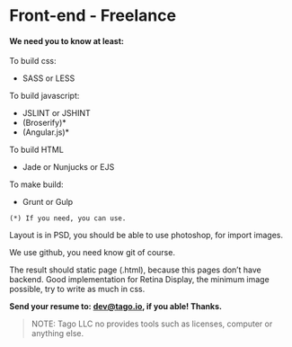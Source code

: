 # Front-end - Freelance

#### We need you to know at least:

To build css:
- SASS or LESS

To build javascript:
- JSLINT or JSHINT
- (Broserify)*
- (Angular.js)*

To build HTML
- Jade or Nunjucks or EJS

To make build:
- Grunt or Gulp

```
(*) If you need, you can use.
```

Layout is in PSD, you should be able to use photoshop, for import images.

We use github, you need know git of course.

The result should static page (.html), because this pages don’t have backend.
Good implementation for Retina Display, the minimum image possible, try to write as much in css.


**Send your resume to: dev@tago.io, if you able! Thanks.**

> NOTE: Tago LLC no provides tools such as licenses, computer or anything else.
